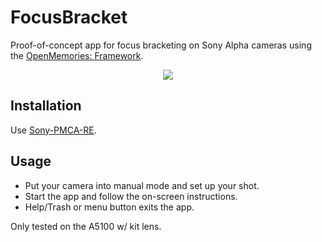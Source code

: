 # FocusBracket

Proof-of-concept app for focus bracketing on Sony Alpha cameras using the [OpenMemories: Framework](https://github.com/ma1co/OpenMemories-Framework).

<p align="center"><img src="http://i.imgur.com/oZj9V3M.gif"/></p>

## Installation ##
Use [Sony-PMCA-RE](https://github.com/ma1co/Sony-PMCA-RE).

## Usage ##
* Put your camera into manual mode and set up your shot.
* Start the app and follow the on-screen instructions.
* Help/Trash or menu button exits the app.

Only tested on the A5100 w/ kit lens.